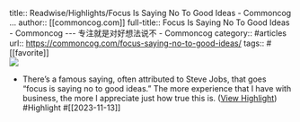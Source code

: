title:: Readwise/Highlights/Focus Is Saying No To Good Ideas - Commoncog ...
author:: [[commoncog.com]]
full-title:: Focus Is Saying No To Good Ideas - Commoncog --- 专注就是对好想法说不 - Commoncog
category:: #articles
url:: https://commoncog.com/focus-saying-no-to-good-ideas/
tags:: #[[favorite]]  
![](https://readwise-assets.s3.amazonaws.com/media/uploaded_book_covers/profile_182549/focus_saying_no_good_ideas.jpg)
- There’s a famous saying, often attributed to Steve Jobs, that goes “focus is saying no to good ideas.” The more experience that I have with business, the more I appreciate just how true this is. ([View Highlight](https://read.readwise.io/read/01hf380scp4y6s0r11af4mqs5n)) #Highlight #[[2023-11-13]]